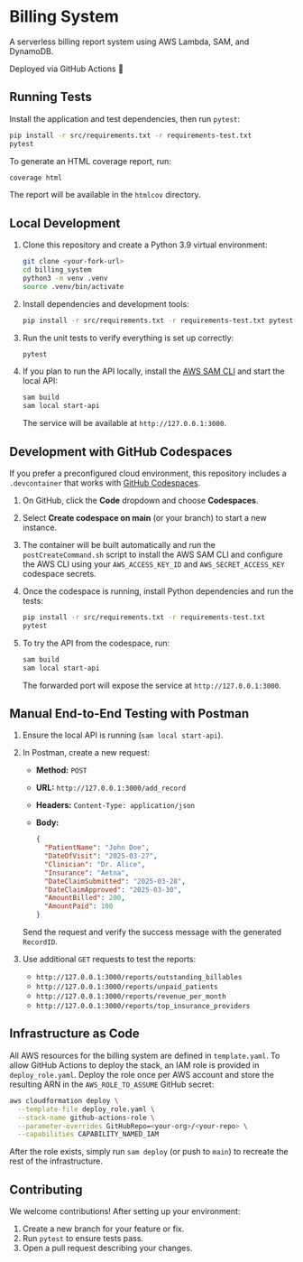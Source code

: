 # Billing System

A serverless billing report system using AWS Lambda, SAM, and DynamoDB.

Deployed via GitHub Actions 🚀


## Running Tests

Install the application and test dependencies, then run `pytest`:

```bash
pip install -r src/requirements.txt -r requirements-test.txt
pytest
```

To generate an HTML coverage report, run:

```bash
coverage html
```

The report will be available in the `htmlcov` directory.

## Local Development

1. Clone this repository and create a Python 3.9 virtual environment:

   ```bash
   git clone <your-fork-url>
   cd billing_system
   python3 -m venv .venv
   source .venv/bin/activate
   ```

2. Install dependencies and development tools:

   ```bash
   pip install -r src/requirements.txt -r requirements-test.txt pytest coverage
   ```

3. Run the unit tests to verify everything is set up correctly:

   ```bash
   pytest
   ```

4. If you plan to run the API locally, install the [AWS SAM CLI](https://docs.aws.amazon.com/serverless-application-model/latest/developerguide/install-sam-cli.html) and start the local API:

   ```bash
   sam build
   sam local start-api
   ```

   The service will be available at `http://127.0.0.1:3000`.

## Development with GitHub Codespaces

If you prefer a preconfigured cloud environment, this repository includes a
`.devcontainer` that works with [GitHub Codespaces](https://github.com/features/codespaces).

1. On GitHub, click the **Code** dropdown and choose **Codespaces**.
2. Select **Create codespace on main** (or your branch) to start a new instance.
3. The container will be built automatically and run the `postCreateCommand.sh`
   script to install the AWS SAM CLI and configure the AWS CLI using your
   `AWS_ACCESS_KEY_ID` and `AWS_SECRET_ACCESS_KEY` codespace secrets.
4. Once the codespace is running, install Python dependencies and run the tests:

   ```bash
   pip install -r src/requirements.txt -r requirements-test.txt
   pytest
   ```

5. To try the API from the codespace, run:

   ```bash
   sam build
   sam local start-api
   ```

   The forwarded port will expose the service at `http://127.0.0.1:3000`.

## Manual End-to-End Testing with Postman

1. Ensure the local API is running (`sam local start-api`).
2. In Postman, create a new request:
   - **Method:** `POST`
   - **URL:** `http://127.0.0.1:3000/add_record`
   - **Headers:** `Content-Type: application/json`
   - **Body:**

     ```json
     {
       "PatientName": "John Doe",
       "DateOfVisit": "2025-03-27",
       "Clinician": "Dr. Alice",
       "Insurance": "Aetna",
       "DateClaimSubmitted": "2025-03-28",
       "DateClaimApproved": "2025-03-30",
       "AmountBilled": 200,
       "AmountPaid": 100
     }
     ```

   Send the request and verify the success message with the generated `RecordID`.

3. Use additional `GET` requests to test the reports:
   - `http://127.0.0.1:3000/reports/outstanding_billables`
   - `http://127.0.0.1:3000/reports/unpaid_patients`
   - `http://127.0.0.1:3000/reports/revenue_per_month`
   - `http://127.0.0.1:3000/reports/top_insurance_providers`

## Infrastructure as Code

All AWS resources for the billing system are defined in `template.yaml`. To
allow GitHub Actions to deploy the stack, an IAM role is provided in
`deploy_role.yaml`. Deploy the role once per AWS account and store the resulting
ARN in the `AWS_ROLE_TO_ASSUME` GitHub secret:

```bash
aws cloudformation deploy \
  --template-file deploy_role.yaml \
  --stack-name github-actions-role \
  --parameter-overrides GitHubRepo=<your-org>/<your-repo> \
  --capabilities CAPABILITY_NAMED_IAM
```

After the role exists, simply run `sam deploy` (or push to `main`) to recreate
the rest of the infrastructure.

## Contributing

We welcome contributions! After setting up your environment:

1. Create a new branch for your feature or fix.
2. Run `pytest` to ensure tests pass.
3. Open a pull request describing your changes.
